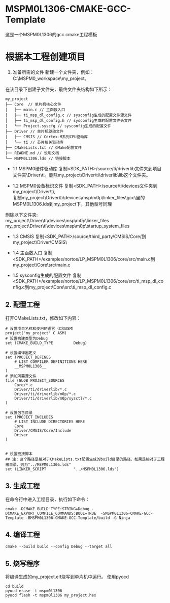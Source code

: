 # MSPM0L1306-CMAKE-GCC-Template
这是一个MSPM0L1306的gcc cmake工程模板



# 根据本工程创建项目
1. 准备所需的文件
新建一个文件夹，例如：C:\MSPM0_workspace\my_project。

在该目录下创建子文件夹，最终文件夹结构如下所示：
```
my_project
├── Core  // 单片机核心文件
│   ├── main.c // 主函数入口
│   ├── ti_msp_dl_config.c // sysconfig生成的配置文件源文件
│   ├── ti_msp_dl_config.h // sysconfig生成的配置文件头文件
│   └── Project.syscfg // sysconfig生成的配置文件
├── Driver // 单片机驱动文件
│   ├── CMSIS // Cortex-M系列CPU驱动库
│   └── ti // 芯片相关驱动库
├── CMakeLists.txt // CMake配置文件
├── README.md // 说明文档
└── MSPM0L1306.lds // 链接脚本
```
* 1.1 MSPM0硬件驱动库
复制<SDK_PATH>/source/ti/driverlib文件夹到项目文件夹\Driver\ti。删除my_project\Driver\ti\driverlib\lib这个文件夹。

* 1.2 MSPM0设备标识文件
复制<SDK_PATH>/source/ti/devices文件夹到my_project\Driver\ti,  
复制my_project\Driver\ti\devices\msp\m0p\linker_files\gcc\里的MSPM0L1306.lds到my_project下，其他型号同理    

删除以下文件夹:  
my_project\Driver\ti\devices\msp\m0p\linker_files  
my_project\Driver\ti\devices\msp\m0p\startup_system_files  

* 1.3 CMSIS
复制<SDK_PATH>/source/third_party/CMSIS/Core/到my_project\Driver\CMSIS\

* 1.4 主函数入口
复制<SDK_PATH>/examples/nortos/LP_MSPM0L1306/core/src/main.c到my_project\Core\src\main.c

* 1.5 sysconfig生成的配置文件
复制<SDK_PATH>/examples/nortos/LP_MSPM0L1306/core/src/ti_msp_dl_config.c到my_project\Core\src\ti_msp_dl_config.c


## 2. 配置工程
打开CMakeLists.txt，修改如下内容：
```
# 设置项目名称和使用的语言（C和ASM）
project("my_project" C ASM)
# 设置构建类型为Debug
set (CMAKE_BUILD_TYPE         Debug)

# 设置编译器定义
set (PROJECT_DEFINES
	# LIST COMPILER DEFINITIONS HERE
	__MSPM0L1306__
)
# 添加所需源文件
file (GLOB PROJECT_SOURCES
    Core/*.c
    Driver/ti/driverlib/*.c
    Driver/ti/driverlib/m0p/*.c
    Driver/ti/driverlib/m0p/sysctl/*.c
)

# 设置包含目录 
set (PROJECT_INCLUDES
	# LIST INCLUDE DIRECTORIES HERE
    Core
    Driver/CMSIS/Core/Include
    Driver
)


# 设置链接脚本
## 注：这个路径是相对于CMakeLists.txt配置生成的build目录的路径，如果是相对于工程根目录，则为"../MSPM0L1306.lds"
set (LINKER_SCRIPT            "../MSPM0L1306.lds")

```

## 3. 生成工程
在命令行中进入工程目录，执行如下命令：
```
cmake -DCMAKE_BUILD_TYPE:STRING=Debug -DCMAKE_EXPORT_COMPILE_COMMANDS:BOOL=TRUE  -SMSPM0L1306-CMAKE-GCC-Template -BMSPM0L1306-CMAKE-GCC-Template/build -G Ninja
```


## 4. 编译工程
```
cmake --build build --config Debug --target all
```


## 5. 烧写程序
将编译生成的my_project.elf烧写到单片机中运行。
使用pyocd
```
cd build
pyocd erase -t mspm0l1306
pyocd flash -t mspm0l1306 my_project.hex
```